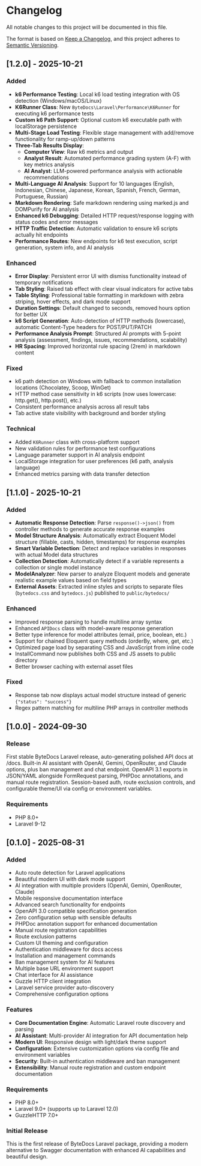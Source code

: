 # Changelog

All notable changes to this project will be documented in this file.

The format is based on [Keep a Changelog](https://keepachangelog.com/en/1.0.0/),
and this project adheres to [Semantic Versioning](https://semver.org/spec/v2.0.0.html).

## [1.2.0] - 2025-10-21

### Added
- **k6 Performance Testing**: Local k6 load testing integration with OS detection (Windows/macOS/Linux)
- **K6Runner Class**: New `ByteDocs\Laravel\Performance\K6Runner` for executing k6 performance tests
- **Custom k6 Path Support**: Optional custom k6 executable path with localStorage persistence
- **Multi-Stage Load Testing**: Flexible stage management with add/remove functionality for ramp-up/down patterns
- **Three-Tab Results Display**:
  - **Computer View**: Raw k6 metrics and output
  - **Analyst Result**: Automated performance grading system (A-F) with key metrics analysis
  - **AI Analyst**: LLM-powered performance analysis with actionable recommendations
- **Multi-Language AI Analysis**: Support for 10 languages (English, Indonesian, Chinese, Japanese, Korean, Spanish, French, German, Portuguese, Russian)
- **Markdown Rendering**: Safe markdown rendering using marked.js and DOMPurify for AI analysis
- **Enhanced k6 Debugging**: Detailed HTTP request/response logging with status codes and error messages
- **HTTP Traffic Detection**: Automatic validation to ensure k6 scripts actually hit endpoints
- **Performance Routes**: New endpoints for k6 test execution, script generation, system info, and AI analysis

### Enhanced
- **Error Display**: Persistent error UI with dismiss functionality instead of temporary notifications
- **Tab Styling**: Raised tab effect with clear visual indicators for active tabs
- **Table Styling**: Professional table formatting in markdown with zebra striping, hover effects, and dark mode support
- **Duration Settings**: Default changed to seconds, removed hours option for better UX
- **k6 Script Generation**: Auto-detection of HTTP methods (lowercase), automatic Content-Type headers for POST/PUT/PATCH
- **Performance Analysis Prompt**: Structured AI prompts with 5-point analysis (assessment, findings, issues, recommendations, scalability)
- **HR Spacing**: Improved horizontal rule spacing (2rem) in markdown content

### Fixed
- k6 path detection on Windows with fallback to common installation locations (Chocolatey, Scoop, WinGet)
- HTTP method case sensitivity in k6 scripts (now uses lowercase: http.get(), http.post(), etc.)
- Consistent performance analysis across all result tabs
- Tab active state visibility with background and border styling

### Technical
- Added `K6Runner` class with cross-platform support
- New validation rules for performance test configurations
- Language parameter support in AI analysis endpoint
- LocalStorage integration for user preferences (k6 path, analysis language)
- Enhanced metrics parsing with data transfer detection

## [1.1.0] - 2025-10-21

### Added
- **Automatic Response Detection**: Parse `response()->json()` from controller methods to generate accurate response examples
- **Model Structure Analysis**: Automatically extract Eloquent Model structure (fillable, casts, hidden, timestamps) for response examples
- **Smart Variable Detection**: Detect and replace variables in responses with actual Model data structures
- **Collection Detection**: Automatically detect if a variable represents a collection or single model instance
- **ModelAnalyzer**: New parser to analyze Eloquent models and generate realistic example values based on field types
- **External Assets**: Extracted inline styles and scripts to separate files (`bytedocs.css` and `bytedocs.js`) published to `public/bytedocs/`

### Enhanced
- Improved response parsing to handle multiline array syntax
- Enhanced `APIDocs` class with model-aware response generation
- Better type inference for model attributes (email, price, boolean, etc.)
- Support for chained Eloquent query methods (orderBy, where, get, etc.)
- Optimized page load by separating CSS and JavaScript from inline code
- InstallCommand now publishes both CSS and JS assets to public directory
- Better browser caching with external asset files

### Fixed
- Response tab now displays actual model structure instead of generic `{"status": "success"}`
- Regex pattern matching for multiline PHP arrays in controller methods

## [1.0.0] - 2024-09-30

### Release
First stable ByteDocs Laravel release, auto-generating polished API docs at /docs.
Built-in AI assistant with OpenAI, Gemini, OpenRouter, and Claude options, plus ban management and chat endpoint.
OpenAPI 3.1 exports in JSON/YAML alongside FormRequest parsing, PHPDoc annotations, and manual route registration.
Session-based auth, route exclusion controls, and configurable theme/UI via config or environment variables.

### Requirements
- PHP 8.0+
- Laravel 9-12

## [0.1.0] - 2025-08-31

### Added
- Auto route detection for Laravel applications
- Beautiful modern UI with dark mode support
- AI integration with multiple providers (OpenAI, Gemini, OpenRouter, Claude)
- Mobile responsive documentation interface
- Advanced search functionality for endpoints
- OpenAPI 3.0 compatible specification generation
- Zero configuration setup with sensible defaults
- PHPDoc annotation support for enhanced documentation
- Manual route registration capabilities
- Route exclusion patterns
- Custom UI theming and configuration
- Authentication middleware for docs access
- Installation and management commands
- Ban management system for AI features
- Multiple base URL environment support
- Chat interface for AI assistance
- Guzzle HTTP client integration
- Laravel service provider auto-discovery
- Comprehensive configuration options

### Features
- **Core Documentation Engine**: Automatic Laravel route discovery and parsing
- **AI Assistant**: Multi-provider AI integration for API documentation help
- **Modern UI**: Responsive design with light/dark theme support
- **Configuration**: Extensive customization options via config file and environment variables
- **Security**: Built-in authentication middleware and ban management
- **Extensibility**: Manual route registration and custom endpoint documentation

### Requirements
- PHP 8.0+
- Laravel 9.0+ (supports up to Laravel 12.0)
- GuzzleHTTP 7.0+

### Initial Release
This is the first release of ByteDocs Laravel package, providing a modern alternative to Swagger documentation with enhanced AI capabilities and beautiful design.
